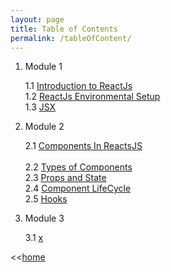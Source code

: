 ```yaml
---
layout: page
title: Table of Contents
permalink: /tableOfContent/
---
```


1. Module 1

	1.1 [Introduction to ReactJs](/ReactJs/module1/content1.1)<br>
	1.2 [ReactJs Environmental Setup](/ReactJs/module1/content1.2)<br>
	1.3 [JSX](/ReactJs/module1/content1.3)


2. Module 2

	2.1 [Components In ReactsJS](/ReactJs/module2/content2.1)<br>	
	2.2 [Types of Components](/ReactJs/module2/content2.2)<br>
	2.3 [Props and State](/ReactJs/module2/content2.3)<br>
	2.4 [Component LifeCycle](/ReactJs/module2/content2.4)<br>
	2.5 [Hooks](/ReactJs/module2/content2.5)

3. Module 3 

	3.1 [x](/ReactJs/module3/content3.1)	


<<[home](/ReactJs/)